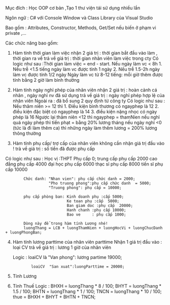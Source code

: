 Mục đích : Học OOP cơ bản ,Tạo 1 thư viện tái sử dụng nhiều lần 

Ngôn ngữ : C# với Console Window  và Class Library của Visual Studio

Bao gồm : Attributes, Constructor, Methods, Get/Set nếu biến ở phạm vi private ,...

Các chức năng bao gồm: 

1. Hàm tính thời gian làm việc 
          nhận 2 giá trị : thời gian bắt đầu vào làm , thời gian ra về 
          trả về giá trị : thời gian nhân viên làm việc trong cty
Có logic như sau :Thời gian làm việc = end - start.
            Nếu ngày làm vc < 8h 
               1. Nếu trễ <1.5 tiếng ngày làm vc được tính 1 ngày 
               2. Nếu trễ 1.5-2h ngày làm vc được tính 1/2 ngày
            Ngày làm vc từ 8-12 tiếng: mỗi giờ thêm được tính bằng 2 giờ làm bình thường
   
2. Hàm tính ngày nghỉ phép của nhân viên 
          nhận 2 giá trị : hoàn cảnh cá nhân , ngày nghỉ nv đã sử dụng
          trả về giá trị : ngày nghỉ phép hợp lệ của nhân viên 
          Ngoài ra : đã bổ sung 2 quy định từ công ty
   Có logic như sau :  Nếu thâm niên >= 12 thì 
			    1. Điều kiện bình thương có ngayphep là 12
			    2. điều kiện đặc biệt có ngayphep là 14
			    3. điều kiện nặng nhọc có ngày phép là 16
			Ngược lại thâm niên <12 thì ngayphep = thamNien
			    nếu nghỉ quá ngày phép thì tiền phạt = bằng 20% lương tháng
			    nếu ngày nghỉ <0 (tức là đi làm thêm ca) thì những ngày làm thêm lương = 200% lương thông thường

3.    Hàm tính phụ cấp/ trợ cấp của nhân viên 
         không cần nhận giá trị đầu vào !
         trả về giá trị : số tiền đã được phụ cấp

  Có logic như sau : Học vị :THPT Phụ cấp 0; 
                    trung cấp phụ cấp 2000
                    cao đẳng phụ cấp 4000
                    đại học phụ cấp 6000 
                    thạc sỉ phụ cấp 8000 
                    tiến sĩ phụ cấp 10000

            Chức danh: "Nhan vien": phụ cấp chức danh = 2000; 
                       "Pho truong phong":phụ cấp chức danh  = 5000;
                       "Truong phong": phụ cấp = 10000;

            phụ cấp phòng ban: Kinh doanh phụ :cấp 5000;
                               Ke toan phụ :cấp  5000; 
                               Ban giam doc :phụ cấp  20000;
                               Hanh chanh :phụ cấp 10000; 
                               Bao ve     : phụ cấp 1000;

            Dòng này để trong hàm tính Lương nhé!
            luongThang = LCB + luongThamNien + luongHocVi + luongChucDanh + luongPhongBan;  

4.  Hàm tính lương parttime của nhân viên parttime
            Nhận 1 giá trị đầu vào : loại CV 
            trả về giá trị : lương 1 giờ của nhân viên
    
    Logic :  loaiCV là "Van phong": lương partime 19000;
             
                loaiCV  "San xuat":luongParttime = 20000;

5. Tính Lương
  
6. Tính Thuế
Logic :  BHXH = luongThang * 8 / 100;
         BHYT = luongThang * 1.5 / 100;
         BHTN = luongThang * 1 / 100;
         TNCN = luongThang * 10 / 100;
         thue = BHXH + BHYT + BHTN + TNCN;

